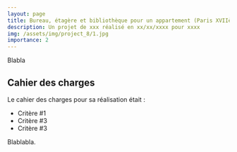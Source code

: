```yaml
---
layout: page
title: Bureau, étagère et bibliothèque pour un appartement (Paris XVIIème)
description: Un projet de xxx réalisé en xx/xx/xxxx pour xxxx
img: /assets/img/project_8/1.jpg
importance: 2
---
```


Blabla

## Cahier des charges
Le cahier des charges pour sa réalisation était :

+ Critère #1
+ Critère #3
+ Critère #3
<div class="row">
    <div class="col">
        <img class="img-fluid rounded z-depth-1" src="{{ '/assets/img/project_8/1.jpg' | relative_url }}" alt="" title="Titre image 1"/>
    </div>
</div>
<div class="caption">
    Blablabla.
</div>